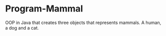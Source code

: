 # Program-Mammal
OOP in Java that creates three objects that represents mammals. A human, a dog and a cat.  
